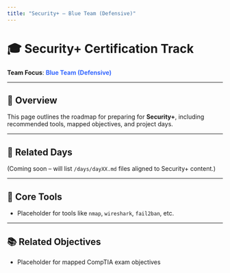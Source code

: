 ```yaml
---
title: "Security+ – Blue Team (Defensive)"
---
```


# 🎓 Security+ Certification Track

**Team Focus**: <span style="color:#3366ff; font-weight:bold;">Blue Team (Defensive)</span>

---

## 🧠 Overview

This page outlines the roadmap for preparing for **Security+**, including recommended tools, mapped objectives, and project days.

---

## 🔗 Related Days

(Coming soon – will list `/days/dayXX.md` files aligned to Security+ content.)

---

## 🧰 Core Tools

- Placeholder for tools like `nmap`, `wireshark`, `fail2ban`, etc.

---

## 📚 Related Objectives

- Placeholder for mapped CompTIA exam objectives
